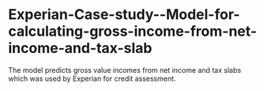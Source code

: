 # Experian-Case-study--Model-for-calculating-gross-income-from-net-income-and-tax-slab
The model predicts gross value incomes from net income and tax slabs which was used by Experian for credit assessment.
